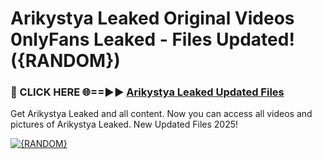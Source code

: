# Arikystya Leaked Original Videos 0nlyFans Leaked - Files Updated! ({RANDOM})

<h3>🔴 CLICK HERE 🌐==►► <a href="https://betterlinks.top/A2PfLJ" rel="nofollow">Arikystya Leaked Updated Files</a></h3>

Get Arikystya Leaked and all content. Now you can access all videos and pictures of Arikystya Leaked. New Updated Files 2025!

[![{RANDOM}](https://i.imgur.com/ppqm5kG.gif)](https://betterlinks.top/A2PfLJ)